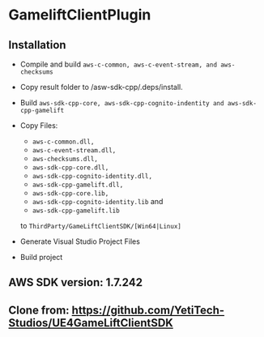 # GameliftClientPlugin

## Installation
- Compile and build `aws-c-common, aws-c-event-stream, and aws-checksums`
- Copy result folder to /asw-sdk-cpp/.deps/install.
- Build `aws-sdk-cpp-core, aws-sdk-cpp-cognito-indentity and aws-sdk-cpp-gamelift`
- Copy Files:
    - `aws-c-common.dll,` 
    - `aws-c-event-stream.dll,`
    - `aws-checksums.dll,` 
    - `aws-sdk-cpp-core.dll,`
    - `aws-sdk-cpp-cognito-identity.dll,`
    - `aws-sdk-cpp-gamelift.dll,`
    - `aws-sdk-cpp-core.lib,`
    - `aws-sdk-cpp-cognito-identity.lib` and 
    - `aws-sdk-cpp-gamelift.lib` 

    to `ThirdParty/GameLiftClientSDK/[Win64|Linux]`
- Generate Visual Studio Project Files
- Build project

## AWS SDK version: 1.7.242

## Clone from: https://github.com/YetiTech-Studios/UE4GameLiftClientSDK

